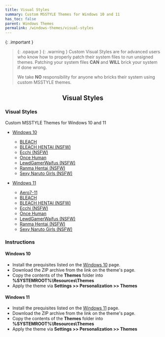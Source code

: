 ```yaml
---
title: Visual Styles
summary: Custom MSSTYLE Themes for Windows 10 and 11
has_toc: false
parent: Windows Themes
permalink: /windows-themes/visual-styles
---
```


{: .important }
> {: .opaque }
> {: .warning }
> Custom Visual Styles are for advanced users who know how to properly patch their system files to run unsigned themes. Patching your system files **CAN** and **WILL** brick your system if done wrong.
>
> We take **NO** responsibility for anyone who bricks their system using custom MSSTYLE themes.

<h2 align="center" class="text-delta">Visual Styles</h2>

### Visual Styles
Custom MSSTYLE Themes for Windows 10 and 11

- [Windows 10](/WindowsThemes/VisualStyles/Windows10)
    - [BLEACH](/WindowsThemes/VisualStyles/Windows10/Bleach)
    - [BLEACH HENTAI (NSFW)](/WindowsThemes/VisualStyles/Windows10/BleachHentai)
    - [Ecchi (NSFW)](/WindowsThemes/VisualStyles/Windows10/Ecchi)
    - [Once Human](/WindowsThemes/VisualStyles/Windows10/OnceHuman)
    - [LewdGamerWaifus (NSFW)](/WindowsThemes/VisualStyles/Windows10/LewdGamerWaifus)
    - [Ranma Hentai (NSFW)](/WindowsThemes/VisualStyles/Windows10/RanmaHentai)
    - [Sexy Naruto Girls (NSFW)](/WindowsThemes/VisualStyles/Windows10/SexyNarutoGirls)

- [Windows 11](/WindowsThemes/VisualStyles/Windows11)
    - [Aero7-11](/WindowsThemes/VisualStyles/Windows11/Aero7-11)
    - [BLEACH](/WindowsThemes/VisualStyles/Windows11/Bleach)
    - [BLEACH HENTAI (NSFW)](/WindowsThemes/VisualStyles/Windows11/BleachHentai)
    - [Ecchi (NSFW)](/WindowsThemes/VisualStyles/Windows11/Ecchi)
    - [Once Human](/WindowsThemes/VisualStyles/Windows11/OnceHuman)
    - [LewdGamerWaifus (NSFW)](/WindowsThemes/VisualStyles/Windows11/LewdGamerWaifus)
    - [Ranma Hentai (NSFW)](/WindowsThemes/VisualStyles/Windows11/RanmaHentai)
    - [Sexy Naruto Girls (NSFW)](/WindowsThemes/VisualStyles/Windows11/SexyNarutoGirls)


### Instructions

#### Windows 10

- Install the prequisites listed on the [Windows 10](/WindowsThemes/VisualStyles/Windows10) page.
- Download the ZIP archive from the link on the theme's page.
- Copy the contents of the **Themes** folder into **%SYSTEMROOT%\Resources\Themes**
- Apply the theme via **Settings >> Personalization >> Themes**


#### Windows 11

- Install the prequisites listed on the [Windows 11](/WindowsThemes/VisualStyles/Windows11) page.
- Download the ZIP archive from the link on the theme's page.
- Copy the contents of the **Themes** folder into **%SYSTEMROOT%\Resources\Themes**
- Apply the theme via **Settings >> Personalization >> Themes**

